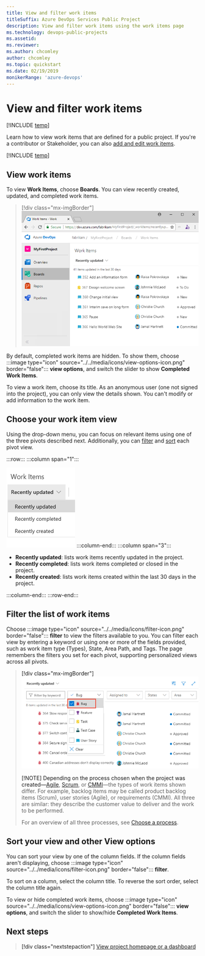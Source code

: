 ```yaml
---
title: View and filter work items 
titleSuffix: Azure DevOps Services Public Project
description: View and filter work items using the work items page   
ms.technology: devops-public-projects
ms.assetid:
ms.reviewer: 
ms.author: chcomley
author: chcomley
ms.topic: quickstart
ms.date: 02/19/2019
monikerRange: 'azure-devops'
---
```


# View and filter work items  

[!INCLUDE [temp](includes/version-public-projects.md)]

Learn how to view work items that are defined for a public project. If you're a contributor or Stakeholder, you can also [add and edit work items](../../boards/work-items/view-add-work-items.md).  

[!INCLUDE [temp](includes/anon-user.md)]

## View work items

To view **Work Items**, choose **Boards**. You can view recently created, updated, and completed work items.  

> [!div class="mx-imgBorder"]
> ![Boards>Work Items page ](media/view-work-items/open-work-items-vert-brn.png)

By default, completed work items are hidden. To show them, choose :::image type="icon" source="../../media/icons/view-options-icon.png" border="false"::: **view options**, and switch the slider to show **Completed Work Items**.
  
To view a work item, choose its title. As an anonymous user (one not signed into the project), you can only view the details shown. You can't modify or add information to the work item.

## Choose your work item view

Using the drop-down menu, you can focus on relevant items using one of the three pivots described next. Additionally, you can [filter](#filter) and [sort](#sort) each pivot view.  

:::row:::
   :::column span="1":::
   
   ![Work Items page, Menu options](media/view-work-items/view-recently-changed-items.png)
   :::column-end:::
   :::column span="3":::   
   
   - **Recently updated**: lists work items recently updated in the project. 
   - **Recently completed**: lists work items completed or closed in the project.
   - **Recently created**: lists work items created within the last 30 days in the project.
   
   :::column-end:::
:::row-end:::


<a id="filter" />

## Filter the list of work items

Choose :::image type="icon" source="../../media/icons/filter-icon.png" border="false"::: **filter** to view the filters available to you. You can filter each view by entering a keyword or using one or more of the fields provided, such as work item type (Types), State, Area Path, and Tags. The page remembers the filters you set for each pivot, supporting personalized views across all pivots.

> [!div class="mx-imgBorder"]
> ![Work Items page, filter by work item type ](media/view-work-items/filter-bug.png)
> 
> [!NOTE]
> Depending on the process chosen when the project was created&mdash;[Agile](../../boards/work-items/guidance/agile-process-workflow.md), [Scrum](../../boards/work-items/guidance/scrum-process-workflow.md), or [CMMI](../../boards/work-items/guidance/cmmi-process-workflow.md)&mdash;the types of work items shown differ. For example, backlog items may be called product backlog items (Scrum), user stories (Agile), or requirements (CMMI). All three are similar: they describe the customer value to deliver and the work to be performed.
> 
> For an overview of all three processes, see [Choose a process](../../boards/work-items/guidance/choose-process.md).

<a id="sort" />

## Sort your view and other View options

You can sort your view by one of the column fields. If the column fields aren't displaying, choose :::image type="icon" source="../../media/icons/filter-icon.png" border="false"::: **filter**.

To sort on a column, select the column title. To reverse the sort order, select the column title again.

To view or hide completed work items, choose :::image type="icon" source="../../media/icons/view-options-icon.png" border="false"::: **view options**, and switch the slider to show/hide **Completed Work Items**.

## Next steps

> [!div class="nextstepaction"]
> [View project homepage or a dashboard](view-project-dashboard-public.md)

